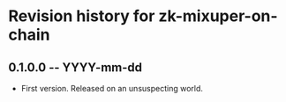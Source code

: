 # Revision history for zk-mixuper-on-chain

## 0.1.0.0 -- YYYY-mm-dd

* First version. Released on an unsuspecting world.
